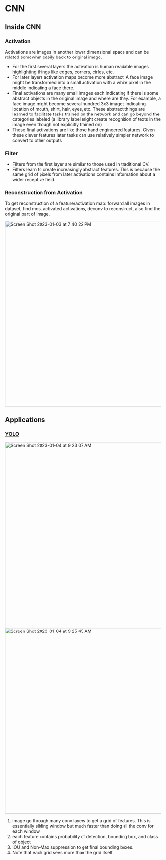 # CNN
## Inside CNN
### Activation
Activations are images in another lower dimensional space and can be related somewhat easily back to original image.
- For the first several layers the activation is human readable images highlighting things like edges, corners, cirles, etc.
- For later layers activation maps become more abstract. A face image might be transformed into a small activation with a white pixel in the middle indicating a face there.
- Final activations are many small images each indicating if there is some abstract objects in the original image and where are they. For example, a face image might become several hundred 3x3 images indicating location of mouth, shirt, hair, eyes, etc. These abstract things are learned to facilitate tasks trained on the network and can go beyond the categories labeled (a library label might create recognition of texts in the image even though not explicitly trained on)
- These final activations are like those hand engineered features. Given these clever features later tasks can use relatively simpler network to convert to other outputs

### Filter
- Filters from the first layer are similar to those used in traditional CV. 
- Filters learn to create increasingly abstract features. This is because the same grid of pixels from later activations contains information about a wider receptive field.

### Reconstruction from Activation
To get reconstruction of a feature/activation map: forward all images in dataset, find most activated activations, deconv to reconstruct, also find the original part of image.

<img width="600" alt="Screen Shot 2023-01-03 at 7 40 22 PM" src="https://user-images.githubusercontent.com/36484215/210474522-3916ad21-88f6-4372-95f9-41ea43c99db1.png">

## Applications
### [YOLO](https://arxiv.org/pdf/1506.02640.pdf)
<img width="600" alt="Screen Shot 2023-01-04 at 9 23 07 AM" src="https://user-images.githubusercontent.com/36484215/210601513-f2f720dc-611b-48e9-998b-ae5dee07cc98.png">
<img width="600" alt="Screen Shot 2023-01-04 at 9 25 45 AM" src="https://user-images.githubusercontent.com/36484215/210602070-68da2fc8-800d-440d-bdda-f1cf31fb9d07.png">

1. image go through many conv layers to get a grid of features. This is essentially sliding window but much faster than doing all the conv for each window
2. each feature contains probability of detection, bounding box, and class of object
3. IOU and Non-Max suppression to get final bounding boxes.
4. Note that each grid sees more than the grid itself
